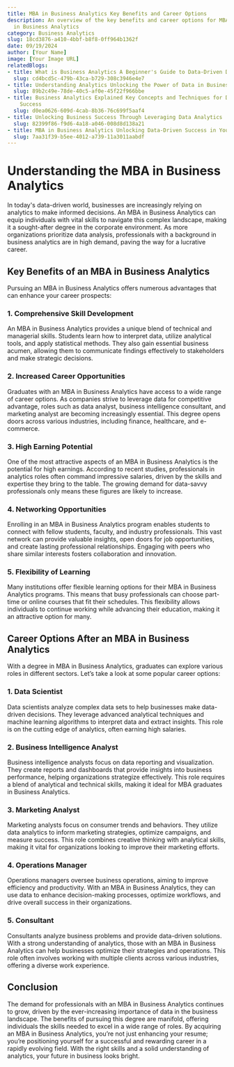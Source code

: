 ```yaml
---
title: MBA in Business Analytics Key Benefits and Career Options
description: An overview of the key benefits and career options for MBA graduates
  in Business Analytics
category: Business Analytics
slug: 18cd3876-a410-4bbf-b8f8-0ff964b1362f
date: 09/19/2024
author: [Your Name]
image: [Your Image URL]
relatedBlogs:
- title: What is Business Analytics A Beginner's Guide to Data-Driven Decision Making
  slug: cd4bcd5c-479b-43ca-b729-308c3946e4e7
- title: Understanding Analytics Unlocking the Power of Data in Business
  slug: 89b2c49e-78de-40c5-af0e-45f22f966bbe
- title: Business Analytics Explained Key Concepts and Techniques for Data-Driven
    Success
  slug: d0ea0626-609d-4cab-8b36-76c699f5aaf4
- title: Unlocking Business Success Through Leveraging Data Analytics
  slug: 82399f86-f9d6-4a18-a046-008d8d138a21
- title: MBA in Business Analytics Unlocking Data-Driven Success in Your Career
  slug: 7aa31f39-b5ee-4012-a739-11a3011aabdf
---
```


# Understanding the MBA in Business Analytics

In today's data-driven world, businesses are increasingly relying on analytics to make informed decisions. An MBA in Business Analytics can equip individuals with vital skills to navigate this complex landscape, making it a sought-after degree in the corporate environment. As more organizations prioritize data analysis, professionals with a background in business analytics are in high demand, paving the way for a lucrative career.

## Key Benefits of an MBA in Business Analytics

Pursuing an MBA in Business Analytics offers numerous advantages that can enhance your career prospects:

### 1. Comprehensive Skill Development

An MBA in Business Analytics provides a unique blend of technical and managerial skills. Students learn how to interpret data, utilize analytical tools, and apply statistical methods. They also gain essential business acumen, allowing them to communicate findings effectively to stakeholders and make strategic decisions.

### 2. Increased Career Opportunities

Graduates with an MBA in Business Analytics have access to a wide range of career options. As companies strive to leverage data for competitive advantage, roles such as data analyst, business intelligence consultant, and marketing analyst are becoming increasingly essential. This degree opens doors across various industries, including finance, healthcare, and e-commerce.

### 3. High Earning Potential

One of the most attractive aspects of an MBA in Business Analytics is the potential for high earnings. According to recent studies, professionals in analytics roles often command impressive salaries, driven by the skills and expertise they bring to the table. The growing demand for data-savvy professionals only means these figures are likely to increase.

### 4. Networking Opportunities

Enrolling in an MBA in Business Analytics program enables students to connect with fellow students, faculty, and industry professionals. This vast network can provide valuable insights, open doors for job opportunities, and create lasting professional relationships. Engaging with peers who share similar interests fosters collaboration and innovation.

### 5. Flexibility of Learning

Many institutions offer flexible learning options for their MBA in Business Analytics programs. This means that busy professionals can choose part-time or online courses that fit their schedules. This flexibility allows individuals to continue working while advancing their education, making it an attractive option for many.

## Career Options After an MBA in Business Analytics

With a degree in MBA in Business Analytics, graduates can explore various roles in different sectors. Let’s take a look at some popular career options:

### 1. Data Scientist

Data scientists analyze complex data sets to help businesses make data-driven decisions. They leverage advanced analytical techniques and machine learning algorithms to interpret data and extract insights. This role is on the cutting edge of analytics, often earning high salaries.

### 2. Business Intelligence Analyst

Business intelligence analysts focus on data reporting and visualization. They create reports and dashboards that provide insights into business performance, helping organizations strategize effectively. This role requires a blend of analytical and technical skills, making it ideal for MBA graduates in Business Analytics.

### 3. Marketing Analyst

Marketing analysts focus on consumer trends and behaviors. They utilize data analytics to inform marketing strategies, optimize campaigns, and measure success. This role combines creative thinking with analytical skills, making it vital for organizations looking to improve their marketing efforts.

### 4. Operations Manager

Operations managers oversee business operations, aiming to improve efficiency and productivity. With an MBA in Business Analytics, they can use data to enhance decision-making processes, optimize workflows, and drive overall success in their organizations.

### 5. Consultant

Consultants analyze business problems and provide data-driven solutions. With a strong understanding of analytics, those with an MBA in Business Analytics can help businesses optimize their strategies and operations. This role often involves working with multiple clients across various industries, offering a diverse work experience.

## Conclusion

The demand for professionals with an MBA in Business Analytics continues to grow, driven by the ever-increasing importance of data in the business landscape. The benefits of pursuing this degree are manifold, offering individuals the skills needed to excel in a wide range of roles. By acquiring an MBA in Business Analytics, you’re not just enhancing your resume; you’re positioning yourself for a successful and rewarding career in a rapidly evolving field. With the right skills and a solid understanding of analytics, your future in business looks bright.